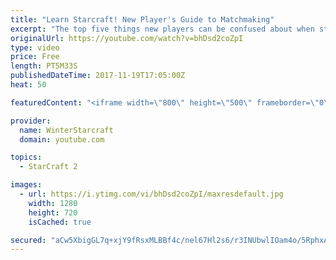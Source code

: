 ```yaml
---
title: "Learn Starcraft! New Player's Guide to Matchmaking"
excerpt: "The top five things new players can be confused about when starting off playing Starcraft 2!"
originalUrl: https://youtube.com/watch?v=bhDsd2coZpI
type: video
price: Free
length: PT5M33S
publishedDateTime: 2017-11-19T17:05:00Z
heat: 50

featuredContent: "<iframe width=\"800\" height=\"500\" frameborder=\"0\" src=\"https://www.youtube.com/embed/bhDsd2coZpI\" allow=\"accelerometer; autoplay; encrypted-media; gyroscope; picture-in-picture\" allowfullscreen></iframe>"

provider:
  name: WinterStarcraft
  domain: youtube.com

topics:
  - StarCraft 2

images:
  - url: https://i.ytimg.com/vi/bhDsd2coZpI/maxresdefault.jpg
    width: 1280
    height: 720
    isCached: true

secured: "aCw5XbigGL7q+xjY9fRsxMLBBf4c/nel67Hl2s6/r3INUbwlIOam4o/5RphxAe8GZLDDsnYAhPhAy5ry56Qg1KvD8YGVZuvpcLtZWMDnQcii3IWeO3GQAK9kNTp9eHOtQ5/XEdRsMCU9yJ2uH7fX5KvpXeI+Df+Hho0TydXsTeYrx9ljtyGQzXp8WzUO2L45zE2aAGYdqbFE3LplWtoeBooVkS5pH7TrhOJBad9RCaGYmPKrzK9J8c1knKjIWKmWpQVWSCFUXY9UIRy5QysTeTEG23HOmbf+dA+6wpvXnT0h12SVMothCtPeudAhIWIiKlwYqjNq4UKvCCN7yiKq3iInaBSuyWo38fMvAz0YIwf7QQ2zTKHomWhS5SCciE0z1v/aafSTXW5m9YInVsz9WOsw5Se5ehqTMvn2W4uMuQw=;eH2ibDgiNx0MaTlQrK4wCg=="
---
```


